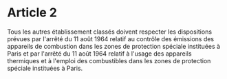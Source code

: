 # Article 2

Tous les autres établissement classés doivent respecter les dispositions prévues par l'arrêté du 11 août 1964 relatif au contrôle des émissions des appareils de combustion dans les zones de protection spéciale instituées à Paris et par l'arrêté du 11 août 1964 relatif à l'usage des appareils thermiques et à l'emploi des combustibles dans les zones de protection spéciale instituées à Paris.
